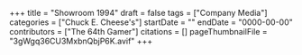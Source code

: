 +++
title = "Showroom 1994"
draft = false
tags = ["Company Media"]
categories = ["Chuck E. Cheese's"]
startDate = ""
endDate = "0000-00-00"
contributors = ["The 64th Gamer"]
citations = []
pageThumbnailFile = "3gWgq36CU3MxbnQbjP6K.avif"
+++
